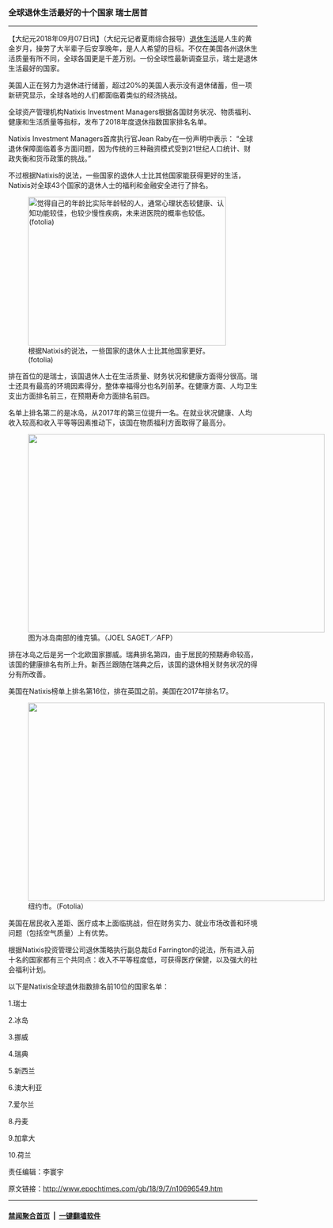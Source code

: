 ### 全球退休生活最好的十个国家 瑞士居首
------------------------

<p>【大纪元2018年09月07日讯】（大纪元记者夏雨综合报导）<a href="http://www.epochtimes.com/gb/tag/%E9%80%80%E4%BC%91%E7%94%9F%E6%B4%BB.html">退休生活</a>是人生的黄金岁月，操劳了大半辈子后安享晚年，是人人希望的目标。不仅在美国各州退休生活质量有所不同，全球各国更是千差万别。一份全球性最新调查显示，瑞士是退休生活最好的国家。</p>
<p>美国人正在努力为退休进行储蓄，超过20%的美国人表示没有退休储蓄，但一项新研究显示，全球各地的人们都面临着类似的经济挑战。</p>
<p>全球资产管理机构Natixis Investment Managers根据各国财务状况、物质福利、健康和生活质量等指标，发布了2018年度退休指数国家排名名单。</p>
<p>Natixis Investment Managers首席执行官Jean Raby在一份声明中表示： “全球退休保障面临着多方面问题，因为传统的三种融资模式受到21世纪人口统计、财政失衡和货币政策的挑战。”</p>
<p>不过根据Natixis的说法，一些国家的退休人士比其他国家能获得更好的生活，Natixis对全球43个国家的退休人士的福利和金融安全进行了排名。</p>
<figure id="attachment_6634356" style="width: 400px" class="wp-caption aligncenter"><a href="http://i.epochtimes.com/assets/uploads/2012/10/1210030357152382-e1493693897827.jpg"><img class="size-full wp-image-6634356" src="http://i.epochtimes.com/assets/uploads/2012/10/1210030357152382-e1493693897827.jpg" alt="觉得自己的年龄比实际年龄轻的人，通常心理状态较健康、认知功能较佳，也较少慢性疾病，未来进医院的概率也较低。(fotolia)" width="400" height="300" /></a><figcaption class="wp-caption-text">根据Natixis的说法，一些国家的退休人士比其他国家更好。<br />(fotolia)</figcaption></figure>
<p>排在首位的是瑞士，该国退休人士在生活质量、财务状况和健康方面得分很高。瑞士还具有最高的环境因素得分，整体幸福得分也名列前茅。在健康方面、人均卫生支出方面排名前三，在预期寿命方面排名前四。</p>
<p>名单上排名第二的是冰岛，从2017年的第三位提升一名。在就业状况健康、人均收入较高和收入平等等因素推动下，该国在物质福利方面取得了最高分。</p>
<figure id="attachment_7429448" style="width: 600px" class="wp-caption aligncenter"><a href="http://i.epochtimes.com/assets/uploads/2016/03/1408100227211758.jpg"><img class="size-large wp-image-7429448" src="http://i.epochtimes.com/assets/uploads/2016/03/1408100227211758-600x400.jpg" alt="" width="600" height="400" /></a><figcaption class="wp-caption-text">图为冰岛南部的维克镇。（JOEL SAGET／AFP）</figcaption></figure>
<p>排在冰岛之后是另一个北欧国家挪威。瑞典排名第四，由于居民的预期寿命较高，该国的健康排名有所上升。新西兰跟随在瑞典之后，该国的退休相关财务状况的得分有所改善。</p>
<p>美国在Natixis榜单上排名第16位，排在英国之前。美国在2017年排名17。</p>
<figure id="attachment_8320573" style="width: 600px" class="wp-caption aligncenter"><a href="http://i.epochtimes.com/assets/uploads/2016/09/Fotolia_116338605_Subscription_L-e1474409929487.jpg"><img class="size-large wp-image-8320573" src="http://i.epochtimes.com/assets/uploads/2016/09/Fotolia_116338605_Subscription_L-e1474409929487-600x400.jpg" alt="" width="600" height="400" /></a><figcaption class="wp-caption-text">纽约市。（Fotolia）</figcaption></figure>
<p>美国在居民收入差距、医疗成本上面临挑战，但在财务实力、就业市场改善和环境问题（包括空气质量）上有优势。</p>
<p>根据Natixis投资管理公司退休策略执行副总裁Ed Farrington的说法，所有进入前十名的国家都有三个共同点：收入不平等程度低，可获得医疗保健，以及强大的社会福利计划。</p>
<p>以下是Natixis全球退休指数排名前10位的国家名单：</p>
<p>1.瑞士</p>
<p>2.冰岛</p>
<p>3.挪威</p>
<p>4.瑞典</p>
<p>5.新西兰</p>
<p>6.澳大利亚</p>
<p>7.爱尔兰</p>
<p>8.丹麦</p>
<p>9.加拿大</p>
<p>10.荷兰</p>
<p>责任编辑：李寰宇</p>

原文链接：http://www.epochtimes.com/gb/18/9/7/n10696549.htm


------------------------
#### [禁闻聚合首页](https://github.com/gfw-breaker/banned-news/blob/master/README.md) &nbsp;|&nbsp;  [一键翻墙软件](https://github.com/gfw-breaker/nogfw/blob/master/README.md)